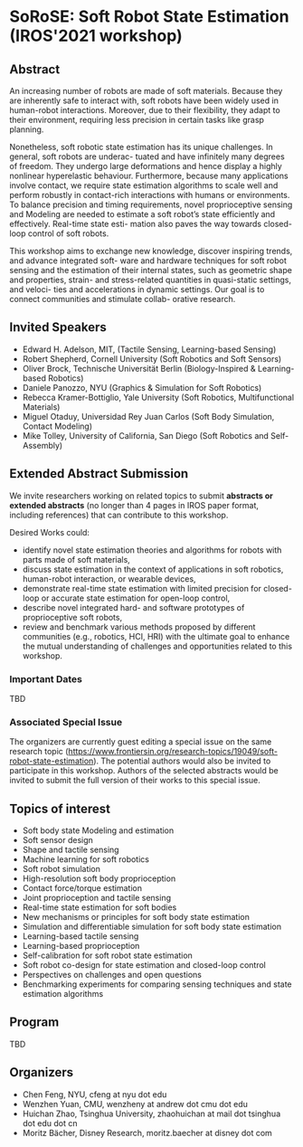 # SoRoSE: Soft Robot State Estimation (IROS'2021 workshop)

## Abstract
An increasing number of robots are made of soft materials. Because they are inherently safe to interact 
with, soft robots have been widely used in human-robot interactions. Moreover, due to their flexibility, 
they adapt to their environment, requiring less precision in certain tasks like grasp planning.

Nonetheless, soft robotic state estimation has its unique challenges. In general, soft robots are underac-
tuated and have infinitely many degrees of freedom. They undergo large deformations and hence display 
a highly nonlinear hyperelastic behaviour. Furthermore, because many applications involve contact, we 
require state estimation algorithms to scale well and perform robustly in contact-rich interactions with 
humans or environments. To balance precision and timing requirements, novel proprioceptive sensing 
and Modeling are needed to estimate a soft robot’s state efficiently and effectively. Real-time state esti-
mation also paves the way towards closed-loop control of soft robots.

This workshop aims to exchange new knowledge, discover inspiring trends, and advance integrated soft-
ware and hardware techniques for soft robot sensing and the estimation of their internal states, such as 
geometric shape and properties, strain- and stress-related quantities in quasi-static settings, and veloci-
ties and accelerations in dynamic settings. Our goal is to connect communities and stimulate collab-
orative research.

## Invited Speakers
+ Edward H. Adelson, MIT, (Tactile Sensing, Learning-based Sensing) 
+ Robert Shepherd, Cornell University (Soft Robotics and Soft Sensors) 
+ Oliver Brock, Technische Universität Berlin (Biology-Inspired & Learning-based Robotics) 
+ Daniele Panozzo, NYU (Graphics & Simulation for Soft Robotics) 
+ Rebecca Kramer-Bottiglio, Yale University (Soft Robotics, Multifunctional Materials) 
+ Miguel Otaduy, Universidad Rey Juan Carlos (Soft Body Simulation, Contact Modeling) 
+ Mike Tolley, University of California, San Diego (Soft Robotics and Self-Assembly) 

## Extended Abstract Submission
We invite researchers working on related topics to submit **abstracts or extended abstracts** (no 
longer than 4 pages in IROS paper format, including references) that can contribute to this workshop.

Desired Works could:
+ identify novel state estimation theories and algorithms for robots with parts made of soft materials, 
+ discuss state estimation in the context of applications in soft robotics, human-robot interaction,  or  wearable  devices, 
+ demonstrate  real-time  state  estimation  with  limited  precision for closed-loop or accurate state estimation for open-loop control, 
+ describe novel integrated hard- and software prototypes of proprioceptive soft robots, 
+ review and benchmark various methods proposed by different communities (e.g., robotics, HCI, HRI) with the ultimate goal to enhance the mutual understanding of challenges and opportunities related to this workshop. 

### Important Dates
TBD

### Associated Special Issue
The organizers are currently guest editing a special issue on the 
same research topic (https://www.frontiersin.org/research-topics/19049/soft-robot-state-estimation). 
The potential authors would also be invited to participate in this workshop. 
Authors of the selected abstracts would be invited to submit the full version of their works to this special issue.

## Topics of interest 
+ Soft body state Modeling and estimation 
+ Soft sensor design 
+ Shape and tactile sensing 
+ Machine learning for soft robotics 
+ Soft robot simulation 
+ High-resolution soft body proprioception 
+ Contact force/torque estimation 
+ Joint proprioception and tactile sensing 
+ Real-time state estimation for soft bodies 
+ New mechanisms or principles for soft body state estimation 
+ Simulation and differentiable simulation for soft body state estimation 
+ Learning-based tactile sensing 
+ Learning-based proprioception 
+ Self-calibration for soft robot state estimation 
+ Soft robot co-design for state estimation and closed-loop control 
+ Perspectives on challenges and open questions 
+ Benchmarking experiments for comparing sensing techniques and state estimation algorithms 

## Program
TBD

## Organizers
+ Chen Feng, NYU, cfeng at nyu dot edu 
+ Wenzhen Yuan, CMU, wenzheny at andrew dot cmu dot edu 
+ Huichan Zhao, Tsinghua University, zhaohuichan at mail dot tsinghua dot edu dot cn 
+ Moritz Bächer, Disney Research, moritz.baecher at disney dot com 
